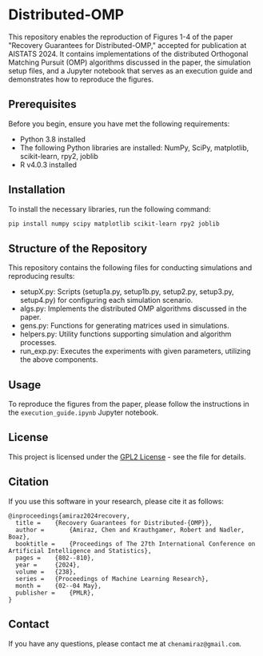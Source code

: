 # Distributed-OMP

This repository enables the reproduction of Figures 1-4 of the paper "Recovery Guarantees for Distributed-OMP," accepted for publication at AISTATS 2024. It contains implementations of the distributed Orthogonal Matching Pursuit (OMP) algorithms discussed in the paper, the simulation setup files, and a Jupyter notebook that serves as an execution guide and demonstrates how to reproduce the figures.

## Prerequisites

Before you begin, ensure you have met the following requirements:
- Python 3.8 installed
- The following Python libraries are installed: NumPy, SciPy, matplotlib, scikit-learn, rpy2, joblib
- R v4.0.3 installed

## Installation

To install the necessary libraries, run the following command:

```bash
pip install numpy scipy matplotlib scikit-learn rpy2 joblib
```


## Structure of the Repository
This repository contains the following files for conducting simulations and reproducing results:

- setupX.py: Scripts (setup1a.py, setup1b.py, setup2.py, setup3.py, setup4.py) for configuring each simulation scenario.
- algs.py: Implements the distributed OMP algorithms discussed in the paper.
- gens.py: Functions for generating matrices used in simulations.
- helpers.py: Utility functions supporting simulation and algorithm processes.
- run_exp.py: Executes the experiments with given parameters, utilizing the above components.

## Usage

To reproduce the figures from the paper, please follow the instructions in the `execution_guide.ipynb` Jupyter notebook.

## License

This project is licensed under the [GPL2 License](LICENSE.md) - see the file for details.

## Citation

If you use this software in your research, please cite it as follows:

```
@inproceedings{amiraz2024recovery,
  title = 	 {Recovery Guarantees for Distributed-{OMP}},
  author =       {Amiraz, Chen and Krauthgamer, Robert and Nadler, Boaz},
  booktitle = 	 {Proceedings of The 27th International Conference on Artificial Intelligence and Statistics},
  pages = 	 {802--810},
  year = 	 {2024},
  volume = 	 {238},
  series = 	 {Proceedings of Machine Learning Research},
  month = 	 {02--04 May},
  publisher =    {PMLR},
}

```

## Contact

If you have any questions, please contact me at `chenamiraz@gmail.com`.
